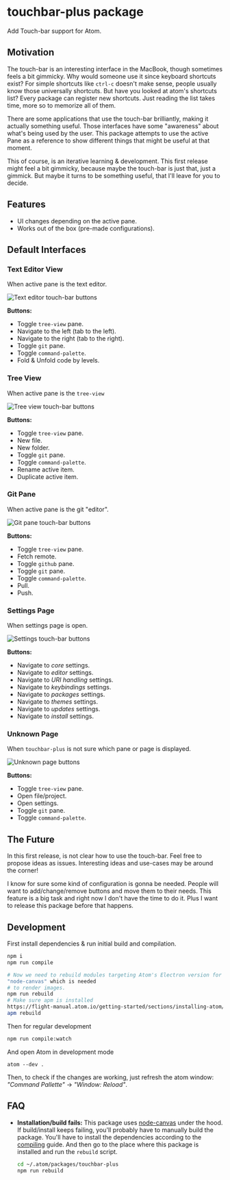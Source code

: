 # touchbar-plus package

Add Touch-bar support for Atom.

## Motivation

The touch-bar is an interesting interface in the MacBook, though sometimes feels
a bit gimmicky. Why would someone use it since keyboard shortcuts exist? For
simple shortcuts like `ctrl-c` doesn't make sense, people usually know those
universally shortcuts. But have you looked at atom's shortcuts list? Every
package can register new shortcuts. Just reading the list takes time, more so to
memorize all of them.

There are some applications that use the touch-bar brilliantly, making it
actually something useful. Those interfaces have some "awareness" about what's
being used by the user. This package attempts to use the active Pane as a
reference to show different things that might be useful at that moment.

This of course, is an iterative learning & development. This first release might
feel a bit gimmicky, because maybe the touch-bar is just that, just a gimmick.
But maybe it turns to be something useful, that I'll leave for you to decide.

## Features

-   UI changes depending on the active pane.
-   Works out of the box (pre-made configurations).

## Default Interfaces

### Text Editor View
When active pane is the text editor.

![Text editor touch-bar buttons](https://imgur.com/1wq4W9D.png)

**Buttons:**

-   Toggle `tree-view` pane.
-   Navigate to the left (tab to the left).
-   Navigate to the right (tab to the right).
-   Toggle `git` pane.
-   Toggle `command-palette`.
-   Fold & Unfold code by levels.

### Tree View
When active pane is the `tree-view`

![Tree view touch-bar buttons](https://imgur.com/msnxRGM.png)

**Buttons:**

-   Toggle `tree-view` pane.
-   New file.
-   New folder.
-   Toggle `git` pane.
-   Toggle `command-palette`.
-   Rename active item.
-   Duplicate active item.

### Git Pane
When active pane is the git "editor".

![Git pane touch-bar buttons](https://imgur.com/GuqdyM6.png)

**Buttons:**

-   Toggle `tree-view` pane.
-   Fetch remote.
-   Toggle `github` pane.
-   Toggle `git` pane.
-   Toggle `command-palette`.
-   Pull.
-   Push.

### Settings Page
When settings page is open.

![Settings touch-bar buttons](https://imgur.com/8xhMtO3.png)

**Buttons:**

-   Navigate to _core_ settings.
-   Navigate to _editor_ settings.
-   Navigate to _URI handling_ settings.
-   Navigate to _keybindings_ settings.
-   Navigate to _packages_ settings.
-   Navigate to _themes_ settings.
-   Navigate to _updates_ settings.
-   Navigate to _install_ settings.

### Unknown Page
When `touchbar-plus` is not sure which pane or page is displayed.

![Unknown page buttons](https://imgur.com/lzwpwsn.png)

**Buttons:**

-   Toggle `tree-view` pane.
-   Open file/project.
-   Open settings.
-   Toggle `git` pane.
-   Toggle `command-palette`.

## The Future

In this first release, is not clear how to use the touch-bar. Feel free to
propose ideas as issues. Interesting ideas and use-cases may be around the
corner!

I know for sure some kind of configuration is gonna be needed. People will want
to add/change/remove buttons and move them to their needs. This feature is a
big task and right now I don't have the time to do it. Plus I want to release
this package before that happens.

## Development

First install dependencies & run initial build and compilation.

```sh
npm i
npm run compile

# Now we need to rebuild modules targeting Atom's Electron version for
"node-canvas" which is needed
# to render images.
npm run rebuild
# Make sure apm is installed
https://flight-manual.atom.io/getting-started/sections/installing-atom/
apm rebuild
```

Then for regular development

```sh
npm run compile:watch
```

And open Atom in development mode

```
atom --dev .
```

Then, to check if the changes are working, just refresh the atom window:
_"Command Pallette"_ -> _"Window: Reload"_.

## FAQ

-   **Installation/build fails:** This package uses
    [node-canvas](https://github.com/Automattic/node-canvas)
    under the hood. If build/install keeps failing, you'll probably have to
    manually build the package. You'll have to install the dependencies
    according to the [compiling](https://github.com/Automattic/node-canvas#compiling)
    guide. And then go to the place where this package is installed and run the
    `rebuild` script.

    ```sh
    cd ~/.atom/packages/touchbar-plus
    npm run rebuild
    ```
